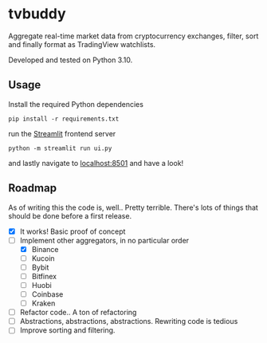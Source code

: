 # tvbuddy

Aggregate real-time market data from cryptocurrency exchanges, filter, sort and finally format as TradingView watchlists.

Developed and tested on Python 3.10.

## Usage
Install the required Python dependencies

`pip install -r requirements.txt`

run the [Streamlit](https://github.com/streamlit/streamlit) frontend server

`python -m streamlit run ui.py`

and lastly navigate to [localhost:8501](http://localhost:8501) and have a look!

## Roadmap

As of writing this the code is, well.. Pretty terrible. There's lots of things that
should be done before a first release.

- [x] It works! Basic proof of concept
- [ ] Implement other aggregators, in no particular order
  - [x] Binance
  - [ ] Kucoin
  - [ ] Bybit
  - [ ] Bitfinex
  - [ ] Huobi
  - [ ] Coinbase
  - [ ] Kraken
- [ ] Refactor code.. A ton of refactoring
- [ ] Abstractions, abstractions, abstractions. Rewriting code is tedious
- [ ] Improve sorting and filtering.
